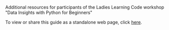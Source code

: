 Additional resources for participants of the Ladies Learning Code workshop "Data Insights with Python for Beginners"

To view or share this guide as a standalone web page, click [here](https://jenfly.github.io/llc-python-resources/next-steps.html).
